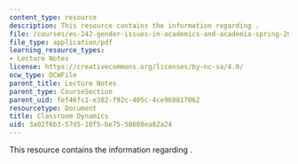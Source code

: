```yaml
---
content_type: resource
description: This resource contains the information regarding .
file: /courses/es-242-gender-issues-in-academics-and-academia-spring-2004/3a02f6b357d510f5be7558608ea82a24_MITES_242S04_ses7.pdf
file_type: application/pdf
learning_resource_types:
- Lecture Notes
license: https://creativecommons.org/licenses/by-nc-sa/4.0/
ocw_type: OCWFile
parent_title: Lecture Notes
parent_type: CourseSection
parent_uid: fef46fc1-e382-f92c-405c-4ce968817062
resourcetype: Document
title: Classroom Dynamics
uid: 3a02f6b3-57d5-10f5-be75-58608ea82a24
---
```

This resource contains the information regarding .